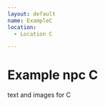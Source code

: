 ```yaml
---
layout: default
name: ExampleC
location:
  - Location C

---
```

# Example npc C

text and images for C

